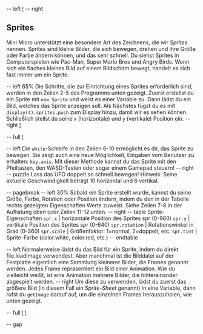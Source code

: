 -- left
[!](p30-spriteBot.png)
-- right
## Sprites
Mini Micro unterstützt eine besondere Art des Zeichnens, die wir *Sprites* nennen. Sprites sind kleine Bilder, die sich bewegen, drehen und ihre Größe oder Farbe ändern können, und das sehr schnell.
Du siehst Sprites in Computerspielen wie Pac-Man, Super Mario Bros und Angry Birds. Wenn sich ein flaches kleines Bild auf einem Bildschirm bewegt, handelt es sich fast immer um ein Sprite.

-- left 65%
Die Schritte, die zur Einrichtung eines Sprites erforderlich sind, werden in den Zeilen 2-5 des Programms unten gezeigt. Zuerst erstellst du ein Sprite mit `new Sprite` und weist es einer Variable zu. Dann lädst du ein Bild, welches das Sprite anzeigen soll. Als Nächstes fügst du es mit `display(4).sprites.push` zum Display hinzu, damit wir es sehen können. Schließlich stellst du seine `x` (horizontale) und `y` (vertikale) Position ein.
-- right
[!](p30-ufoScreen.png)

-- full
[!](p30-listing1.png)

-- left
Die `while`-Schleife in den Zeilen 6-10 ermöglicht es dir, das Sprite zu bewegen. Sie zeigt auch eine neue Möglichkeit, Eingaben vom Benutzer zu erhalten: `key.axis`. Mit dieser Methode kannst du das Sprite mit den Pfeiltasten, den WASD-Tasten oder sogar einem Gamepad steuern!
-- right
-- puzzle
Lass das UFO doppelt so schnell bewegen! Hinweis: Seine aktuelle Geschwindigkeit beträgt 10 horizontal und 6 vertikal.

-- pagebreak
-- left 30%
Sobald ein Sprite erstellt wurde, kannst du seine Größe, Farbe, Rotation oder Position ändern, indem du den in der Tabelle rechts gezeigten Eigenschaften Werte zuweist. Siehe Zeilen 7-8 in der Auflistung oben oder Zeilen 11-12 unten.
-- right
-- table
Sprite-Eigenschaften
`spr.x` | horizontale Position des Sprites _spr_ (0-960)
`spr.y` | vertikale Position des Sprites _spr_ (0-640)
`spr.rotation` | Rotationswinkel in Grad (0-360)
`spr.scale` | Größenfaktor: 1=normal, 2=doppelt, etc.
`spr.tint` | Sprite-Farbe (color.white, color.red, etc.)
-- endtable

-- left
Normalerweise lädst du das Bild für ein Sprite, indem du direkt file.loadImage verwendest. Aber manchmal ist die Bilddatei auf der Festplatte eigentlich eine Sammlung kleinerer Bilder, die Frames genannt werden. Jedes Frame repräsentiert ein Bild einer Animation. Wie du vielleicht weißt, ist eine Animation mehrere Bilder, die hintereinander abgespielt werden.
-- right
Um diese zu verwenden, lädst du zuerst das größere Bild (in diesem Fall ein *Sprite-Sheet* genannt) in eine Variable, dann rufst du `getImage` darauf auf, um die einzelnen Frames herauszuholen, wie unten gezeigt.

-- full
[!](p30-listing2.png)
[!](p30-enemyFrames.png)

-- gap
